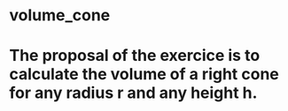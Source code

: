 # volume_cone

# The proposal of the exercice is to calculate the volume of a right cone for any radius r and any height h.
